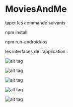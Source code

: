 ﻿# MoviesAndMe
 
 taper les commande suivants 
 
 npm install 

npm run-android/ios

les interfaces de l'application : 

![alt tag](https://user-images.githubusercontent.com/35267076/79689430-1981f600-8255-11ea-9c63-85ba15ba4d82.png)

![alt tag](https://user-images.githubusercontent.com/35267076/79689437-230b5e00-8255-11ea-9994-04bfe3733c24.png)

![alt tag](https://user-images.githubusercontent.com/35267076/79689444-2b639900-8255-11ea-887a-c0ac8ae68ac8.png)

![alt tag](https://user-images.githubusercontent.com/35267076/79689452-33bbd400-8255-11ea-8d83-32b203dbef29.png)

![alt tag](https://user-images.githubusercontent.com/35267076/79689455-38808800-8255-11ea-9518-0bc2578c9007.png)

